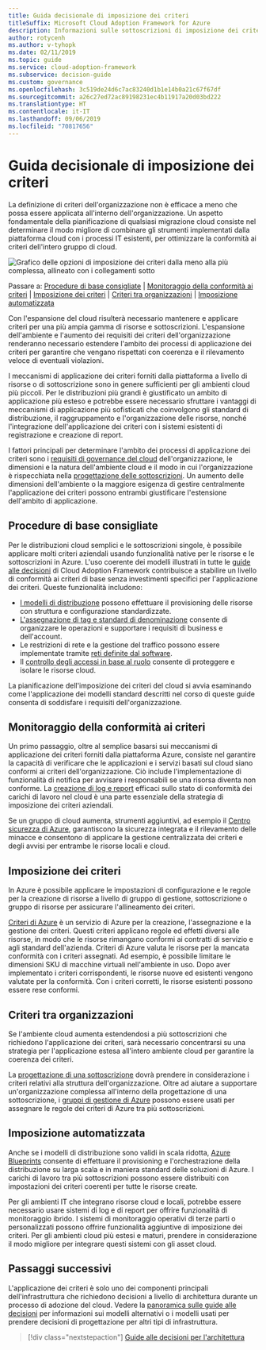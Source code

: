```yaml
---
title: Guida decisionale di imposizione dei criteri
titleSuffix: Microsoft Cloud Adoption Framework for Azure
description: Informazioni sulle sottoscrizioni di imposizione dei criteri come priorità di progettazione principale nelle migrazioni di Azure.
author: rotycenh
ms.author: v-tyhopk
ms.date: 02/11/2019
ms.topic: guide
ms.service: cloud-adoption-framework
ms.subservice: decision-guide
ms.custom: governance
ms.openlocfilehash: 3c519de24d6c7ac83240d1b1e14b0a21c67f67df
ms.sourcegitcommit: a26c27ed72ac89198231ec4b11917a20d03bd222
ms.translationtype: HT
ms.contentlocale: it-IT
ms.lasthandoff: 09/06/2019
ms.locfileid: "70817656"
---
```

# <a name="policy-enforcement-decision-guide"></a>Guida decisionale di imposizione dei criteri

La definizione di criteri dell'organizzazione non è efficace a meno che possa essere applicata all'interno dell'organizzazione. Un aspetto fondamentale della pianificazione di qualsiasi migrazione cloud consiste nel determinare il modo migliore di combinare gli strumenti implementati dalla piattaforma cloud con i processi IT esistenti, per ottimizzare la conformità ai criteri dell'intero gruppo di cloud.

![Grafico delle opzioni di imposizione dei criteri dalla meno alla più complessa, allineato con i collegamenti sotto](../../_images/discovery-guides/discovery-guide-policy-enforcement.png)

Passare a: [Procedure di base consigliate](#baseline-recommended-practices) | [Monitoraggio della conformità ai criteri](#policy-compliance-monitoring) | [Imposizione dei criteri](#policy-enforcement) | [Criteri tra organizzazioni](#cross-organization-policy) | [Imposizione automatizzata](#automated-enforcement)

Con l'espansione del cloud risulterà necessario mantenere e applicare criteri per una più ampia gamma di risorse e sottoscrizioni. L'espansione dell'ambiente e l'aumento dei requisiti dei criteri dell'organizzazione renderanno necessario estendere l'ambito dei processi di applicazione dei criteri per garantire che vengano rispettati con coerenza e il rilevamento veloce di eventuali violazioni.

I meccanismi di applicazione dei criteri forniti dalla piattaforma a livello di risorse o di sottoscrizione sono in genere sufficienti per gli ambienti cloud più piccoli. Per le distribuzioni più grandi è giustificato un ambito di applicazione più esteso e potrebbe essere necessario sfruttare i vantaggi di meccanismi di applicazione più sofisticati che coinvolgono gli standard di distribuzione, il raggruppamento e l'organizzazione delle risorse, nonché l'integrazione dell'applicazione dei criteri con i sistemi esistenti di registrazione e creazione di report.

I fattori principali per determinare l'ambito dei processi di applicazione dei criteri sono i [requisiti di governance del cloud](/azure/architecture/cloud-adoption/governance/overview) dell'organizzazione, le dimensioni e la natura dell'ambiente cloud e il modo in cui l'organizzazione è rispecchiata nella [progettazione delle sottoscrizioni](../subscriptions/index.md). Un aumento delle dimensioni dell'ambiente o la maggiore esigenza di gestire centralmente l'applicazione dei criteri possono entrambi giustificare l'estensione dell'ambito di applicazione.

## <a name="baseline-recommended-practices"></a>Procedure di base consigliate

Per le distribuzioni cloud semplici e le sottoscrizioni singole, è possibile applicare molti criteri aziendali usando funzionalità native per le risorse e le sottoscrizioni in Azure. L'uso coerente dei modelli illustrati in tutte le [guide alle decisioni](../index.md) di Cloud Adoption Framework contribuisce a stabilire un livello di conformità ai criteri di base senza investimenti specifici per l'applicazione dei criteri. Queste funzionalità includono:

- [I modelli di distribuzione](../resource-consistency/index.md) possono effettuare il provisioning delle risorse con struttura e configurazione standardizzate.
- [L'assegnazione di tag e standard di denominazione](../resource-tagging/index.md) consente di organizzare le operazioni e supportare i requisiti di business e dell'account.
- Le restrizioni di rete e la gestione del traffico possono essere implementate tramite [reti definite dal software](../software-defined-network/index.md).
- Il [controllo degli accessi in base al ruolo](../identity/index.md) consente di proteggere e isolare le risorse cloud.

La pianificazione dell'imposizione dei criteri del cloud si avvia esaminando come l'applicazione dei modelli standard descritti nel corso di queste guide consenta di soddisfare i requisiti dell'organizzazione.

## <a name="policy-compliance-monitoring"></a>Monitoraggio della conformità ai criteri

Un primo passaggio, oltre al semplice basarsi sui meccanismi di applicazione dei criteri forniti dalla piattaforma Azure, consiste nel garantire la capacità di verificare che le applicazioni e i servizi basati sul cloud siano conformi ai criteri dell'organizzazione. Ciò include l'implementazione di funzionalità di notifica per avvisare i responsabili se una risorsa diventa non conforme. La [creazione di log e report](../log-and-report/index.md) efficaci sullo stato di conformità dei carichi di lavoro nel cloud è una parte essenziale della strategia di imposizione dei criteri aziendali.

Se un gruppo di cloud aumenta, strumenti aggiuntivi, ad esempio il [Centro sicurezza di Azure](/azure/security-center), garantiscono la sicurezza integrata e il rilevamento delle minacce e consentono di applicare la gestione centralizzata dei criteri e degli avvisi per entrambe le risorse locali e cloud.

## <a name="policy-enforcement"></a>Imposizione dei criteri

In Azure è possibile applicare le impostazioni di configurazione e le regole per la creazione di risorse a livello di gruppo di gestione, sottoscrizione o gruppo di risorse per assicurare l'allineamento dei criteri.

[Criteri di Azure](/azure/governance/policy/overview) è un servizio di Azure per la creazione, l'assegnazione e la gestione dei criteri. Questi criteri applicano regole ed effetti diversi alle risorse, in modo che le risorse rimangano conformi ai contratti di servizio e agli standard dell'azienda. Criteri di Azure valuta le risorse per la mancata conformità con i criteri assegnati. Ad esempio, è possibile limitare le dimensioni SKU di macchine virtuali nell'ambiente in uso. Dopo aver implementato i criteri corrispondenti, le risorse nuove ed esistenti vengono valutate per la conformità. Con i criteri corretti, le risorse esistenti possono essere rese conformi.

## <a name="cross-organization-policy"></a>Criteri tra organizzazioni

Se l'ambiente cloud aumenta estendendosi a più sottoscrizioni che richiedono l'applicazione dei criteri, sarà necessario concentrarsi su una strategia per l'applicazione estesa all'intero ambiente cloud per garantire la coerenza dei criteri.

La [progettazione di una sottoscrizione](../subscriptions/index.md) dovrà prendere in considerazione i criteri relativi alla struttura dell'organizzazione. Oltre ad aiutare a supportare un'organizzazione complessa all'interno della progettazione di una sottoscrizione, i [gruppi di gestione di Azure](../../ready/considerations/scaling-subscriptions.md#managing-multiple-subscriptions) possono essere usati per assegnare le regole dei criteri di Azure tra più sottoscrizioni.

## <a name="automated-enforcement"></a>Imposizione automatizzata

Anche se i modelli di distribuzione sono validi in scala ridotta, [Azure Blueprints](/azure/governance/blueprints/overview) consente di effettuare il provisioning e l'orchestrazione della distribuzione su larga scala e in maniera standard delle soluzioni di Azure. I carichi di lavoro tra più sottoscrizioni possono essere distribuiti con impostazioni dei criteri coerenti per tutte le risorse create.

Per gli ambienti IT che integrano risorse cloud e locali, potrebbe essere necessario usare sistemi di log e di report per offrire funzionalità di monitoraggio ibrido. I sistemi di monitoraggio operativi di terze parti o personalizzati possono offrire funzionalità aggiuntive di imposizione dei criteri. Per gli ambienti cloud più estesi e maturi, prendere in considerazione il modo migliore per integrare questi sistemi con gli asset cloud.

## <a name="next-steps"></a>Passaggi successivi

L'applicazione dei criteri è solo uno dei componenti principali dell'infrastruttura che richiedono decisioni a livello di architettura durante un processo di adozione del cloud. Vedere la [panoramica sulle guide alle decisioni](../index.md) per informazioni sui modelli alternativi o i modelli usati per prendere decisioni di progettazione per altri tipi di infrastruttura.

> [!div class="nextstepaction"]
> [Guide alle decisioni per l'architettura](../index.md)
